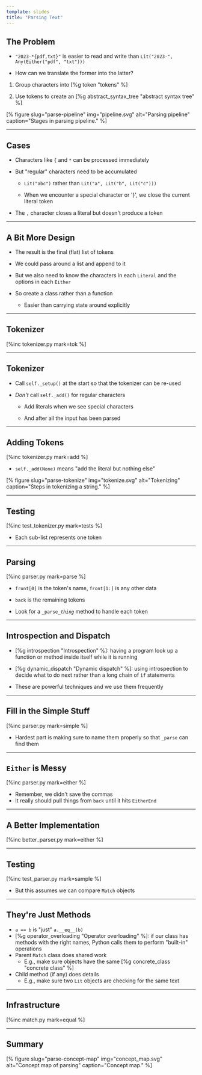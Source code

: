 ```yaml
---
template: slides
title: "Parsing Text"
---
```


## The Problem

-   `"2023-*{pdf,txt}"` is easier to read and write
    than `Lit("2023-", Any(Either("pdf", "txt")))`

-   How can we translate the former into the latter?

1.  Group characters into [%g token "tokens" %]

2.  Use tokens to create an [%g abstract_syntax_tree "abstract syntax tree" %]

[% figure
   slug="parse-pipeline"
   img="pipeline.svg"
   alt="Parsing pipeline"
   caption="Stages in parsing pipeline."
%]

---

## Cases

-   Characters like `{` and `*` can be processed immediately

-   But "regular" characters need to be accumulated

    -   `Lit("abc")` rather than `Lit("a", Lit("b", Lit("c")))`

    -   When we encounter a special character or '}',
        we close the current literal token

-   The `,` character closes a literal but doesn't produce a token

---

## A Bit More Design

-   The result is the final (flat) list of tokens

-   We could pass around a list and append to it

-   But we also need to know the characters in each `Literal`
    and the options in each `Either`

-   So create a class rather than a function

    -   Easier than carrying state around explicitly

---

## Tokenizer

[%inc tokenizer.py mark=tok %]

---

## Tokenizer

-   Call `self._setup()` at the start so that the tokenizer can be re-used

-   *Don't* call `self._add()` for regular characters

    -   Add literals when we see special characters

    -   And after all the input has been parsed

---

## Adding Tokens

[%inc tokenizer.py mark=add %]

-   `self._add(None)` means "add the literal but nothing else"

[% figure
   slug="parse-tokenize"
   img="tokenize.svg"
   alt="Tokenizing"
   caption="Steps in tokenizing a string."
%]

---

## Testing

[%inc test_tokenizer.py mark=tests %]

-   Each sub-list represents one token

---

## Parsing

[%inc parser.py mark=parse %]

-   `front[0]` is the token's name, `front[1:]` is any other data

-   `back` is the remaining tokens

-   Look for a <code>\_parse\_<em>thing</em></code> method to handle each token

---

<!--# class="aside" -->

## Introspection and Dispatch

-   [%g introspection "Introspection" %]:
    having a program look up a function or method inside itself
    while it is running

-   [%g dynamic_dispatch "Dynamic dispatch" %]:
    using introspection to decide what to do next
    rather than a long chain of `if` statements

-   These are powerful techniques and we use them frequently

---

## Fill in the Simple Stuff

[%inc parser.py mark=simple %]

-   Hardest part is making sure to name them properly
    so that `_parse` can find them

---

## `Either` is Messy

[%inc parser.py mark=either %]

-   Remember, we didn't save the commas
-   It really should pull things from `back` until it hits `EitherEnd`

---

## A Better Implementation

[%inc better_parser.py mark=either %]

---

## Testing

[%inc test_parser.py mark=sample %]

-   But this assumes we can compare `Match` objects

---

<!--# class="aside" -->

## They're Just Methods

-   `a == b` is "just" `a.__eq__(b)`
-   [%g operator_overloading "Operator overloading" %]:
    if our class has methods with the right names,
    Python calls them to perform "built-in" operations
-   Parent `Match` class does shared work
    -   E.g., make sure objects have
        the same [%g concrete_class "concrete class" %]
-   Child method (if any) does details
    -   E.g., make sure two `Lit` objects are checking for the same text

---

## Infrastructure

[%inc match.py mark=equal %]

---

<!--# class="summary" -->

## Summary	       

[% figure
   slug="parse-concept-map"
   img="concept_map.svg"
   alt="Concept map of parsing"
   caption="Concept map."
%]
